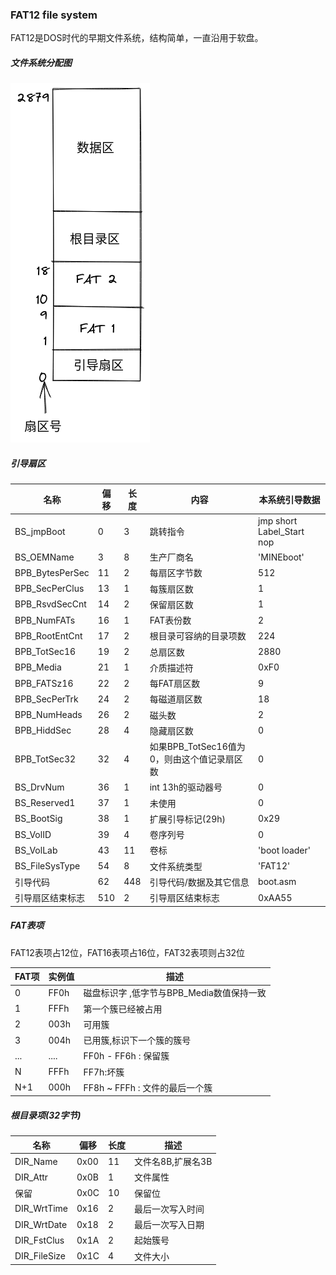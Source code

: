 ### FAT12 file system

FAT12是DOS时代的早期文件系统，结构简单，一直沿用于软盘。

##### 文件系统分配图

![img](img/FAT12.png)

##### 引导扇区

| 名称 | 偏移 | 长度 | 内容 | 本系统引导数据 |
| ----|------|-----|------|----------------|
| BS_jmpBoot | 0 | 3 | 跳转指令 | jmp short Label_Start nop |
| BS_OEMName | 3 | 8 | 生产厂商名 | 'MINEboot'|
| BPB_BytesPerSec | 11 | 2 | 每扇区字节数 | 512 |
| BPB_SecPerClus| 13 | 1 | 每簇扇区数 | 1 |
| BPB_RsvdSecCnt | 14 | 2 | 保留扇区数 | 1 |
| BPB_NumFATs | 16 | 1 | FAT表份数| 2 |
| BPB_RootEntCnt | 17 | 2 | 根目录可容纳的目录项数 | 224 |
| BPB_TotSec16 | 19 | 2 | 总扇区数 | 2880 |
| BPB_Media | 21 | 1 | 介质描述符 | 0xF0 |
| BPB_FATSz16 | 22 | 2 | 每FAT扇区数 | 9 |
| BPB_SecPerTrk | 24 | 2 | 每磁道扇区数 | 18 |
| BPB_NumHeads | 26 | 2 | 磁头数 | 2 |
| BPB_HiddSec | 28 | 4 | 隐藏扇区数 | 0 |
| BPB_TotSec32 | 32 | 4 | 如果BPB_TotSec16值为0，则由这个值记录扇区数 | 0 |
| BS_DrvNum | 36 | 1 | int 13h的驱动器号 | 0 |
| BS_Reserved1 | 37 | 1 | 未使用 | 0 |
| BS_BootSig | 38 | 1 | 扩展引导标记(29h) | 0x29 |
| BS_VolID | 39 | 4 | 卷序列号 | 0 |
| BS_VolLab | 43 | 11 | 卷标 | 'boot loader' |、
| BS_FileSysType | 54 | 8 | 文件系统类型 | 'FAT12' |
| 引导代码 | 62 | 448 | 引导代码/数据及其它信息 | boot.asm |
| 引导扇区结束标志 | 510 | 2 | 引导扇区结束标志 | 0xAA55 |

##### FAT表项 

FAT12表项占12位，FAT16表项占16位，FAT32表项则占32位

| FAT项 | 实例值 | 描述 |
| --- | --- | --- |
| 0 | FF0h | 磁盘标识字 ,低字节与BPB_Media数值保持一致 |
| 1 | FFFh | 第一个簇已经被占用 |
| 2 | 003h | 可用簇 | 
| 3 | 004h | 已用簇,标识下一个簇的簇号 |
| ... | .... | FF0h - FF6h : 保留簇 |
| N | FFFh | FF7h:坏簇 |
| N+1 | 000h | FF8h ~ FFFh : 文件的最后一个簇 |

##### 根目录项(32字节)

| 名称 | 偏移 | 长度 | 描述 |
| --- | --- | --- | --- |
| DIR_Name | 0x00 | 11 | 文件名8B,扩展名3B |
| DIR_Attr | 0x0B | 1 | 文件属性 |
| 保留 | 0x0C | 10 | 保留位 |
| DIR_WrtTime | 0x16 | 2 | 最后一次写入时间 |
| DIR_WrtDate | 0x18 | 2 | 最后一次写入日期 |
| DIR_FstClus | 0x1A | 2 | 起始簇号 |
| DIR_FileSize | 0x1C | 4 | 文件大小 |


